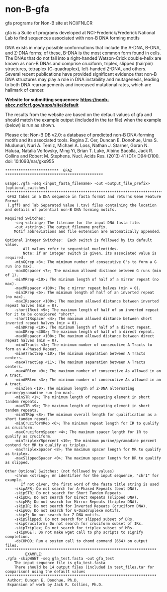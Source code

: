 # non-B-gfa
gfa programs for Non-B site at NCI/FNLCR

gfa is a Suite of programs developed at NCI-Frederick/Frederick National Lab to find sequences associated with non-B DNA forming motifs

DNA exists in many possible conformations that include the A-DNA, B-DNA, and Z-DNA forms; of these, B-DNA is the most common form found in cells. The DNAs that do not fall into a right-handed Watson-Crick double-helix are known as non-B DNAs and comprise cruciform, triplex, slipped (hairpin) structures, tetraplex (G-quadruplex), left-handed Z-DNA, and others. Several recent publications have provided significant evidence that non-B DNA structures may play a role in DNA instability and mutagenesis, leading to both DNA rearrangements and increased mutational rates, which are hallmark of cancer.

**Website for submitting sequences: https://nonb-abcc.ncifcrf.gov/apps/site/default**

The results from the website are based on the default values of gfa and should match the example output (included in the tar file) when the example (below) is run as shown. 


Please cite: Non-B DB v2.0: a database of predicted non-B DNA-forming motifs and its associated tools.
Regina Z. Cer, Duncan E. Donohue, Uma S. Mudunuri, Nuri A. Temiz, Michael A. Loss, Nathan J. Starner, Goran N. Halusa, Natalia Volfovsky, Ming Yi, Brian T. Luke, Albino Bacolla, Jack R. Collins and Robert M. Stephens.
Nucl. Acids Res. (2013) 41 (D1): D94-D100. doi: 10.1093/nar/gks955

```
************************  GFA2    ********************************************

usage:./gfa -seq <input_fasta_filename> -out <output_file_prefix> [optional_switches]
*****************************************************************************
 GFA2 takes in a DNA sequence in fasta format and returns Gene Feature Format
 (.gff) and Tab Separated Value (.tsv) files containing the location and details of potential non-B DNA forming motifs. 
 
Required Switches:
	-seq <string>; The filename for the input DNA fasta file.
	-out <string>; The output filename prefix.
	Motif abbreviations and file extension are automatically appended.
 
Optional Integer Switches:  Each switch is followed by its default value.
		All values refer to sequential nucleotides.
		Note: if an integer switch is given, its associated value is required.
	-minGQrep <3>; The minimum number of consecutive G's to form a G run (no max).
	-maxGQspacer <7>; The maximum allowed distance between G runs (min of 1).
	-minMRrep <10>; The minimum length of half of a mirror repeat (no max).
	-maxMRspacer <100>; The c mirror repeat halves (min = 0).
	-minIRrep <6>; The minimum length of half of an inverted repeat (no max).
	-maxIRspacer <100>; The maximum allowed distance between inverted repeat halves (min = 0).
	-shortIRcut <9>; The maximum length of half of an inverted repeat for it to be considered "short".
	-shortIRspacer <4>; The maximum allowed distance between short inverted repeat halves (min = 0).
	-minDRrep <10>; The minimum length of half of a direct repeat.
	-maxDRrep <300>; The maximum length of half of a direct repeat.
	-maxDRspacer <100>; The maximum allowed distance between direct repeat halves (min = 0).
	-minATracts <3>; The minimum number of consecutive A Tracts to form an A-Phased Repeat.
	-minATractSep <10>; The minimum separation between A Tracts centers.
	-maxATractSep <11>; The maximum separation between A Tracts centers.
	-maxAPRlen <9>; The maximum number of consecutive As allowed in an A tract.
	-minAPRlen <3>; The minimum number of consecutive As allowed in an A tract.
	-minZlen <10>; The minimum length of Z-DNA alternating purine/pyramadine run (no max).
	-minSTR <1>; The minimum length of repeating element in short tandem repeats.
	-maxSTR <9>; The maximum length of repeating element in short tandem repeats.
	-minSTRbp <8>; The minimum overall length for qualification as a short tandem repeat.
	-minCruciformRep <6>; The minimum repeat length for IR to qualify as cruciform.
	-maxCruciformSpacer <4>; The maximum spacer length for IR to qualify as cruciform.
	-minTriplexYRpercent <10>; The minimum purine/pyramadine percent contend for MR to qualify as triplex.
	-maxTriplexSpacer <8>; The maximum spacer length for MR to qualify as triplex.
	-maxSlippedSpacer <0>; The maximum spacer length for DR to qualify as slipped.
 
Other Optional Switches: (not followed by values)
	-chrom <string>; An identifier for the input sequence, "chr1" for example.
	   If not given, the first word of the fasta title string is used
	-skipAPR; Do not search for A-Phased Repeats (bent DNA). 
	-skipSTR; Do not search for Short Tandem Repeats. 
	-skipDR; Do not search for Direct Repeats (slipped DNA). 
	-skipMR; Do not search for Mirror Repeats (triplex DNA). 
	-skipIR; Do not search for Inverted Repeats (cruciform DNA). 
	-skipGQ; Do not search for G-Quadruplexe motifs. 
	-skipZ; Do not search for Z DNA motifs. 
	-skipSlipped; Do not search for slipped subset of DRs. 
	-skipCruciform; Do not search for cruciform subset of IRs. 
	-skipTriplex; Do not search for triplex subset of MRs. 
	-skipWGET; Do not make wget call to php scripts to signify completion. 
	-doCHMOD; Run a system call to chomd command (664) on output files. 
********************************************************************
         EXAMPLE:
./gfa -skipWGET -seq gfa_test.fasta -out gfa_test
	The input sequence file is gfa_test.fasta
	There should be 14 output files (included in test_files.tar for comparison) using the default values
********************************************************************
 Author: Duncan E. Donohue, Ph.D.
 Expansion of work by Jack R. Collins, Ph.D.
```

